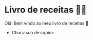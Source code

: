 # Livro de receitas :man_cook:

Olá! Bem vindo ao meu livro de receitas :wave:

- Churrasco de cupim:

